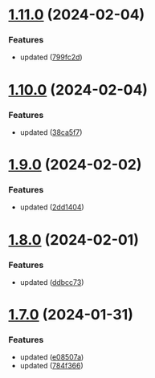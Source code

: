 # [1.11.0](https://github.com/manthanank/backend-app/compare/v1.10.0...v1.11.0) (2024-02-04)


### Features

* updated ([799fc2d](https://github.com/manthanank/backend-app/commit/799fc2dfdbd86543fd229680415d619fd366d9c3))



# [1.10.0](https://github.com/manthanank/backend-app/compare/v1.9.0...v1.10.0) (2024-02-04)


### Features

* updated ([38ca5f7](https://github.com/manthanank/backend-app/commit/38ca5f76cd1eac88b6b8147fa91ef453e7062048))



# [1.9.0](https://github.com/manthanank/backend-app/compare/v1.8.0...v1.9.0) (2024-02-02)


### Features

* updated ([2dd1404](https://github.com/manthanank/backend-app/commit/2dd1404efc70fe2ca16e51a1285d6a887056da82))



# [1.8.0](https://github.com/manthanank/backend-app/compare/v1.7.0...v1.8.0) (2024-02-01)


### Features

* updated ([ddbcc73](https://github.com/manthanank/backend-app/commit/ddbcc73a04057c37ae9fd3d4fb491a30fc3a0555))



# [1.7.0](https://github.com/manthanank/backend-app/compare/v1.6.0...v1.7.0) (2024-01-31)


### Features

* updated ([e08507a](https://github.com/manthanank/backend-app/commit/e08507adb916d4d0131b9e496d41d1b020c1b377))
* updated ([784f366](https://github.com/manthanank/backend-app/commit/784f366e9bf2c9606c47cccf1df4cfa3e68cc347))



